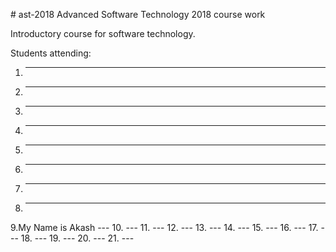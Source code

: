 \# ast-2018
Advanced Software Technology 2018 course work


Introductory course for software technology.

Students attending:
1. ---
2. --- 
3. ---
4. ---
5. ---
6. ---
7. ---
8. ---
9.My Name is Akash   ---
10. ---
11. ---
12. ---
13. ---
14. ---
15. ---
16. ---
17. ---
18. ---
19. ---
20. ---
21. ---

